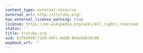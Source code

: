 ```yaml
---
content_type: external-resource
external_url: http://tryruby.org/
has_external_license_warning: true
license: https://en.wikipedia.org/wiki/All_rights_reserved
status: ''
title: tryruby.org
uid: b3fbe668-71dd-44fc-bdd8-844a9db34c80
wayback_url: ''
---
```

